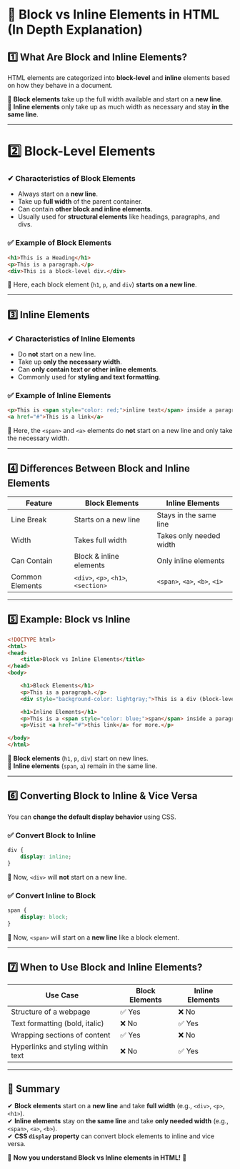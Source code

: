 # **📌 Block vs Inline Elements in HTML (In Depth Explanation)**  

## **1️⃣ What Are Block and Inline Elements?**  
HTML elements are categorized into **block-level** and **inline** elements based on how they behave in a document.

🔹 **Block elements** take up the full width available and start on a **new line**.  
🔹 **Inline elements** only take up as much width as necessary and stay **in the same line**.

---

# **2️⃣ Block-Level Elements**
### **✔ Characteristics of Block Elements**
- Always start on a **new line**.
- Take up **full width** of the parent container.
- Can contain **other block and inline elements**.
- Usually used for **structural elements** like headings, paragraphs, and divs.

### **✅ Example of Block Elements**
```html
<h1>This is a Heading</h1>
<p>This is a paragraph.</p>
<div>This is a block-level div.</div>
```
🔹 Here, each block element (`h1`, `p`, and `div`) **starts on a new line**.

---

## **3️⃣ Inline Elements**
### **✔ Characteristics of Inline Elements**
- Do **not** start on a new line.
- Take up **only the necessary width**.
- Can **only contain text or other inline elements**.
- Commonly used for **styling and text formatting**.

### **✅ Example of Inline Elements**
```html
<p>This is <span style="color: red;">inline text</span> inside a paragraph.</p>
<a href="#">This is a link</a>
```
🔹 Here, the `<span>` and `<a>` elements do **not** start on a new line and only take the necessary width.

---

## **4️⃣ Differences Between Block and Inline Elements**
| Feature | Block Elements | Inline Elements |
|---------|---------------|----------------|
| Line Break | Starts on a new line | Stays in the same line |
| Width | Takes full width | Takes only needed width |
| Can Contain | Block & inline elements | Only inline elements |
| Common Elements | `<div>`, `<p>`, `<h1>`, `<section>` | `<span>`, `<a>`, `<b>`, `<i>` |

---

## **5️⃣ Example: Block vs Inline**
```html
<!DOCTYPE html>
<html>
<head>
    <title>Block vs Inline Elements</title>
</head>
<body>

    <h1>Block Elements</h1>
    <p>This is a paragraph.</p>
    <div style="background-color: lightgray;">This is a div (block-level).</div>

    <h1>Inline Elements</h1>
    <p>This is a <span style="color: blue;">span</span> inside a paragraph.</p>
    <p>Visit <a href="#">this link</a> for more.</p>

</body>
</html>
```
🔹 **Block elements** (`h1`, `p`, `div`) start on new lines.  
🔹 **Inline elements** (`span`, `a`) remain in the same line.

---

## **6️⃣ Converting Block to Inline & Vice Versa**
You can **change the default display behavior** using CSS.

### **✅ Convert Block to Inline**
```css
div {
    display: inline;
}
```
🔹 Now, `<div>` will **not** start on a new line.

### **✅ Convert Inline to Block**
```css
span {
    display: block;
}
```
🔹 Now, `<span>` will start on a **new line** like a block element.

---

## **7️⃣ When to Use Block and Inline Elements?**
| Use Case | Block Elements | Inline Elements |
|----------|---------------|----------------|
| Structure of a webpage | ✅ Yes | ❌ No |
| Text formatting (bold, italic) | ❌ No | ✅ Yes |
| Wrapping sections of content | ✅ Yes | ❌ No |
| Hyperlinks and styling within text | ❌ No | ✅ Yes |

---

## **📌 Summary**
✔ **Block elements** start on a **new line** and take **full width** (e.g., `<div>`, `<p>`, `<h1>`).  
✔ **Inline elements** stay on **the same line** and take **only needed width** (e.g., `<span>`, `<a>`, `<b>`).  
✔ **CSS `display` property** can convert block elements to inline and vice versa.  

🚀 **Now you understand Block vs Inline elements in HTML!** 🎯